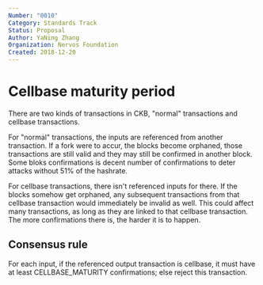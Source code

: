 ```yaml
---
Number: "0010"
Category: Standards Track
Status: Proposal
Author: YaNing Zhang
Organization: Nervos Foundation
Created: 2018-12-20
---
```


# Cellbase maturity period

There are two kinds of transactions in CKB, "normal" transactions and cellbase transactions.

For "normal" transactions, the inputs are referenced from another transaction. If a fork were to accur, the blocks become orphaned, those transactions are still valid and they may still be confirmed in another block. Some bloks confirmations is decent number of confirmations to deter attacks without 51% of the hashrate.

For cellbase transactions, there isn't referenced inputs for there. If the blocks somehow get orphaned, any subsequent transactions from that cellbase transaction would immediately be invalid as well. This could affect many transactions, as long as they are linked to that cellbase transaction. The more confirmations there is, the harder it is to happen.

## Consensus rule

For each input, if the referenced output transaction is cellbase, it must have at least CELLBASE_MATURITY confirmations; else reject this transaction.
